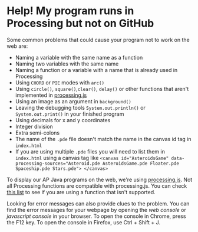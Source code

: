 # Help! My program runs in Processing but not on GitHub
Some common problems that could cause your program not to work on the web are:
- Naming a variable with the same name as a function
- Naming two variables with the same name
- Naming a function or a variable with a name that is already used in Processing
- Using `CHORD` or `PIE` modes with `arc()`
- Using `circle()`, `square()`,`clear()`, `delay()` or other functions that aren't implemented in [processing.js](http://processingjs.org/reference/)
- Using an image as an argument in `background()`
- Leaving the debugging tools `System.out.println()` or `System.out.print()` in your finished program
- Using decimals for x and y coordinates
- Integer division
- Extra semi-colons
- The name of the `.pde` file doesn't match the name in the canvas id tag in `index.html`
- If you are using multiple `.pde` files you will need to list them in `index.html` using a canvas tag like `<canvas id="AsteroidsGame" data-processing-sources="Asteroid.pde AsteroidsGame.pde Floater.pde Spaceship.pde Stars.pde"> </canvas>`

To display our AP Java programs on the web, we're using [processing.js](http://processingjs.org/). Not all Processing functions are compatible with processing.js. You can check [this list](http://processingjs.org/reference/) to see if you are using a function that isn't supported. 

Looking for error messages can also provide clues to the problem. You can find the error messages for your webpage by opening the *web console* or *javascript console* in your browser. To open the console in Chrome, press the F12 key. To open the console in Firefox, use Ctrl + Shift + J.
